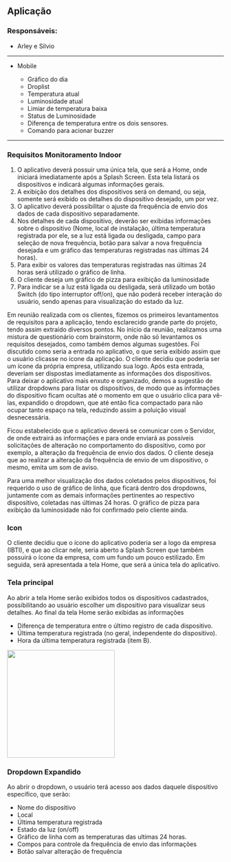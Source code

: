 ## Aplicação

### Responsáveis:
  * Arley e Silvio
---------------------------------
* Mobile  

  * Gráfico do dia
  * Droplist
  * Temperatura atual
  * Luminosidade atual
  * Limiar de temperatura baixa
  * Status de Luminosidade
  * Diferença de temperatura entre os dois sensores.
  * Comando para acionar buzzer 
---------------------------------------

<h3><b>Requisitos Monitoramento Indoor</b></h3>
<p>
 <ol>
  <li>O aplicativo deverá possuir uma única tela, que será a Home, onde iniciará imediatamente após a Splash Screen. Esta tela listará os dispositivos e indicará algumas informações gerais.</li>
  <li>A exibição dos detalhes dos dispositivos será on demand, ou seja, somente será exibido os detalhes do dispositivo desejado, um por vez.</li>
  <li>O aplicativo deverá possibilitar o ajuste da frequência de envio dos dados de cada dispositivo separadamente.</li>
  <li>Nos detalhes de cada dispositivo, deverão ser exibidas informações sobre o dispositivo (Nome, local de instalação, última temperatura registrada por ele, se a luz está ligada ou desligada, campo para seleção de nova frequência, botão para salvar a nova frequência desejada e um gráfico das temperaturas registradas nas últimas 24 horas).</li>
  <li>Para exibir os valores das temperaturas registradas nas últimas 24 horas será utilizado o gráfico de linha.</li>
  <li>O cliente deseja um gráfico de pizza para exibição da luminosidade</li>
  <li>Para indicar se a luz está ligada ou desligada, será utilizado um botão Switch (do tipo interruptor off/on), que não poderá receber interação do usuário, sendo apenas para visualização do estado da luz.</li>
 </ol>
</p>

<p>
 Em reunião realizada com os clientes, fizemos os primeiros levantamentos de requisitos para a aplicação, tendo esclarecido grande parte do projeto, tendo assim extraído diversos pontos. No início da reunião, realizamos uma mistura de questionário com brainstorm, onde não só levantamos os requisitos desejados, como também demos algumas sugestões. Foi discutido como seria a entrada no aplicativo, o que seria exibido assim que o usuário clicasse no ícone da aplicação. O cliente decidiu que poderia ser um ícone da própria empresa, utilizando sua logo. Após esta entrada, deveriam ser dispostas imediatamente as informações dos dispositivos. Para deixar o aplicativo mais enxuto e organizado, demos a sugestão de utilizar dropdowns para listar os dispositivos, de modo que as informações do dispositivo ficam ocultas até o momento em que o usuário clica para vê-las, expandido o dropdown, que até então fica compactado para não ocupar tanto espaço na tela, reduzindo assim a poluição visual desnecessária.

Ficou estabelecido que o aplicativo deverá se comunicar com o Servidor, de onde extrairá as informações e para onde enviará as possíveis solicitações de alteração no comportamento do dispositivo, como por exemplo, a alteração da frequência de envio dos dados. O cliente deseja que ao realizar a alteração da frequência de envio de um dispositivo, o mesmo, emita um som de aviso.

Para uma melhor visualização dos dados coletados pelos dispositivos, foi requerido o uso de gráfico de linha, que ficará dentro dos dropdowns, juntamente com as demais informações pertinentes ao respectivo dispositivo, coletadas nas últimas 24 horas. O gráfico de pizza para exibição da luminosidade não foi confirmado pelo cliente ainda.
</p>

<h3><b>Icon</b></h3>
<p>O cliente decidiu que o ícone do aplicativo poderia ser a logo da empresa (IBTI), e que ao clicar nele, seria aberto a Splash Screen que também possuirá o ícone da empresa, com um fundo um pouco estilizado. Em seguida, será apresentada a tela Home, que será a única tela do aplicativo.</p>

<h3><b>Tela principal</b></h3>
<p>Ao abrir a tela Home serão exibidos todos os dispositivos cadastrados, possibilitando ao usuário escolher um dispositivo para visualizar seus detalhes. Ao final da tela Home serão exibidas as informações</p>
<ul>
 <li>Diferença de temperatura entre o último registro de cada dispositivo.</li>
 <li>Última temperatura registrada (no geral, independente do dispositivo).</li>
 <li>Hora da última temperatura registrada (item B).</li>
</ul>
<img src="https://user-images.githubusercontent.com/32252053/87790233-9f8ee800-c816-11ea-9c01-8a6a5add33da.jpg" width="250" heigth="300"/>

<h3><b>Dropdown Expandido</b></h3>
<p>Ao abrir o dropdown, o usuário terá acesso aos dados daquele dispositivo específico, que serão:</p>
<ul>
 <li>Nome do dispositivo</li>
 <li>Local</li>
 <li>Última temperatura registrada</li>
 <li>Estado da luz (on/off)</li>
 <li>Gráfico de linha com as temperaturas das ultimas 24 horas.</li>
 <li>Compos para controle da frequência de envio das informações</li>
 <li>Botão salvar alteração de frequência</li>
</ul>


